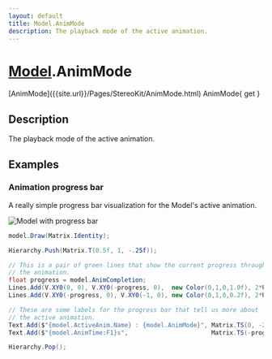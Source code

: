 ```yaml
---
layout: default
title: Model.AnimMode
description: The playback mode of the active animation.
---
```

# [Model]({{site.url}}/Pages/StereoKit/Model.html).AnimMode

<div class='signature' markdown='1'>
[AnimMode]({{site.url}}/Pages/StereoKit/AnimMode.html) AnimMode{ get }
</div>

## Description
The playback mode of the active animation.


## Examples

### Animation progress bar
A really simple progress bar visualization for the Model's active
animation.

![Model with progress bar]({{site.screen_url}}/AnimProgress.jpg)
```csharp
model.Draw(Matrix.Identity);

Hierarchy.Push(Matrix.T(0.5f, 1, -.25f));

// This is a pair of green lines that show the current progress through
// the animation.
float progress = model.AnimCompletion;
Lines.Add(V.XY0(0, 0), V.XY0(-progress, 0),  new Color(0,1,0,1.0f), 2*U.cm);
Lines.Add(V.XY0(-progress, 0), V.XY0(-1, 0), new Color(0,1,0,0.2f), 2*U.cm);

// These are some labels for the progress bar that tell us more about
// the active animation.
Text.Add($"{model.ActiveAnim.Name} : {model.AnimMode}", Matrix.TS(0, -2*U.cm, 0, 3),        TextAlign.TopLeft);
Text.Add($"{model.AnimTime:F1}s",                       Matrix.TS(-progress, 2*U.cm, 0, 3), TextAlign.BottomCenter);

Hierarchy.Pop();
```

